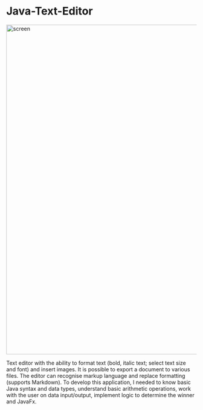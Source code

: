 # Java-Text-Editor
<img width="871" alt="screen" src="https://github.com/user-attachments/assets/42b95c76-f5db-4148-ba99-82f62f1c1e19" />

Text editor with the ability to format text (bold, italic text; select text size and font) and insert images. It is possible to export a document to various files. The editor can recognise markup language and replace formatting (supports Markdown). To develop this application, I needed to know basic Java syntax and data types, understand basic arithmetic operations, work with the user on data input/output, implement logic to determine the winner and JavaFx.
